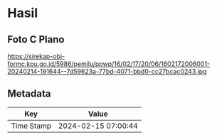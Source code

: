 # Hasil

## Foto C Plano

https://sirekap-obj-formc.kpu.go.id/5986/pemilu/ppwp/16/02/17/20/06/1602172006001-20240214-191644--7d59623a-77bd-4071-bbd0-cc27bcac0243.jpg


## Metadata

| Key        | Value               |
| ---------- | ------------------- |
| Time Stamp | 2024-02-15 07:00:44 |



